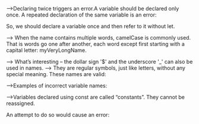 -->Declaring twice triggers an error.A variable should be declared only once.
A repeated declaration of the same variable is an error:
<script>
let message = "This";

// repeated 'let' leads to an error
let message = "That"; // SyntaxError: 'message' has already been declared
</script>
So, we should declare a variable once and then refer to it without let.
<script>
let message = "This";
message = "That"; // No error
</script>

--> When the name contains multiple words, camelCase is commonly used. 
That is words go one after another, each word except first starting with a capital letter: myVeryLongName.

--> What’s interesting – the dollar sign '$' and the underscore '_' can also be used in names. 
--> They are regular symbols, just like letters, without any special meaning.
These names are valid:
<script>
let $ = 1; // declared a variable with the name "$"
let _ = 2; // and now a variable with the name "_"
alert($ + _); // 3
</script>
-->Examples of incorrect variable names:
<script>
let 1a; // cannot start with a digit
let my-name; // hyphens '-' aren't allowed in the name
</script>

-->Variables declared using const are called “constants”. They cannot be reassigned. 

An attempt to do so would cause an error:
<script>
const myBirthday = '18.04.1982';
myBirthday = '01.01.2001'; // error, can't reassign the constant!
</script>